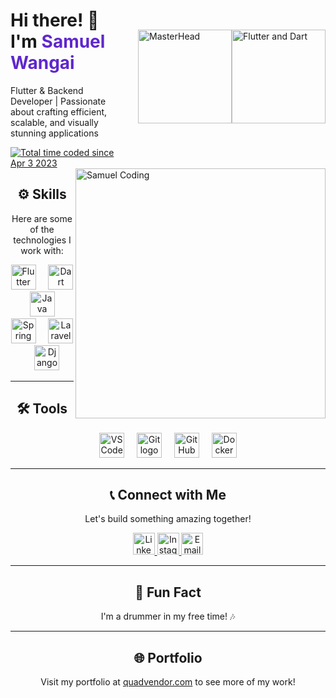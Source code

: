 <div style="display: flex; align-items: center; justify-content: space-between;">
  <div>
    <h1>Hi there! 👋 I'm <span style="color:#5f27cd;">Samuel Wangai</span></h1>
    <p>Flutter & Backend Developer | Passionate about crafting efficient, scalable, and visually stunning applications</p>
    <a href="https://wakatime.com/@1f31a92c-750e-4dcf-9828-0b20a598cc20">
      <img src="https://wakatime.com/badge/user/1f31a92c-750e-4dcf-9828-0b20a598cc20.svg" alt="Total time coded since Apr 3 2023" />
    </a>
  </div>
  <img src="http://tmokk5.co.za/images/mobi-app.gif" alt="MasterHead" style="width: 150px; height: auto; margin-left: 20px;" />

  <img src="https://terminalroot.com/assets/img/dart/flutter-dart.jpg" height="150" alt="Flutter and Dart" />

</div>




<img align="right" alt="Samuel Coding" width="400" src="https://cdn.dribbble.com/users/720825/screenshots/3253310/media/7988b21c14bfe59f6b0edb72fccfac28.gif" />



<div align="center">
  <h2>⚙️ Skills</h2>
  <p>Here are some of the technologies I work with:</p>
  <img src="https://cdn.jsdelivr.net/gh/devicons/devicon/icons/flutter/flutter-original.svg" height="40" alt="Flutter logo" />
  <img width="12" />
  <img src="https://cdn.jsdelivr.net/gh/devicons/devicon/icons/dart/dart-original.svg" height="40" alt="Dart logo" />
  <img width="12" />
  <img src="https://cdn.jsdelivr.net/gh/devicons/devicon/icons/java/java-original.svg" height="40" alt="Java logo" />
  <img width="12" />
  <img src="https://cdn.jsdelivr.net/gh/devicons/devicon/icons/spring/spring-original.svg" height="40" alt="Spring logo" />
  <img width="12" />
  <img src="https://cdn.jsdelivr.net/gh/devicons/devicon/icons/laravel/laravel-plain.svg" height="40" alt="Laravel logo" />
  <img width="12" />
  <img src="https://cdn.jsdelivr.net/gh/devicons/devicon/icons/django/django-plain.svg" height="40" alt="Django logo" />
</div>

---

<div align="center">
  <h2>🛠️ Tools</h2>
  <img src="https://cdn.jsdelivr.net/gh/devicons/devicon/icons/vscode/vscode-original.svg" height="40" alt="VSCode logo" />
  <img width="12" />
  <img src="https://cdn.jsdelivr.net/gh/devicons/devicon/icons/git/git-original.svg" height="40" alt="Git logo" />
  <img width="12" />
  <img src="https://cdn.jsdelivr.net/gh/devicons/devicon/icons/github/github-original.svg" height="40" alt="GitHub logo" />
  <img width="12" />
  <img src="https://cdn.jsdelivr.net/gh/devicons/devicon/icons/docker/docker-original.svg" height="40" alt="Docker logo" />
</div>

---

<div align="center">
  <h2>📞 Connect with Me</h2>
  <p>Let's build something amazing together!</p>
  <a href="https://www.linkedin.com/in/samuel-wangai-6115681a8" target="_blank">
    <img src="https://img.shields.io/static/v1?message=LinkedIn&logo=linkedin&label=&color=0077B5&logoColor=white&labelColor=&style=for-the-badge" height="35" alt="LinkedIn logo" />
  </a>
  <a href="https://www.instagram.com/samuelmwangi3410" target="_blank">
    <img src="https://img.shields.io/static/v1?message=Instagram&logo=instagram&label=&color=E4405F&logoColor=white&labelColor=&style=for-the-badge" height="35" alt="Instagram logo" />
  </a>
  <a href="mailto:swangai7178@gmail.com">
    <img src="https://img.shields.io/static/v1?message=Email&logo=gmail&label=&color=D14836&logoColor=white&labelColor=&style=for-the-badge" height="35" alt="Email logo" />
  </a>
</div>

---

<div align="center">
  <h2>🌟 Fun Fact</h2>
  <p>I'm a drummer in my free time! 🎶</p>
</div>

---

<div align="center">
  <h2>🌐 Portfolio</h2>
  <p>Visit my portfolio at <a href="https://quadvendor.com">quadvendor.com</a> to see more of my work!</p>
</div>

